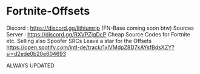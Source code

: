  # Fortnite-Offsets
Discord : https://discord.gg/lithiumrip (FN-Base coming soon btw) 
Sources Server : https://discord.gg/RXVPZjqDcP
Cheap Source Codes for Fortnite etc. 
Selling also Spoofer SRCs 
Leave a star for the Offsets 
https://open.spotify.com/intl-de/track/1xIVMdpZ8D7kAYsfBdsXZY?si=d2ede0b20e604693


ALWAYS UPDATED
 
